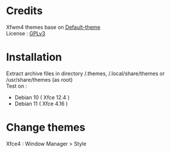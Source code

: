 # Credits
Xfwm4 themes base on [Default-theme](https://gitlab.xfce.org/Dridi/xfwm4/-/tree/master/themes/default) </br>
License : [GPLv3](https://choosealicense.com/licenses/gpl-3.0/)</br>

# Installation
Extract archive files in directory /.themes, /.local/share/themes or /usr/share/themes (as root)</br>
Test on : </br>
- Debian 10 ( Xfce 12.4 )</br>
- Debian 11 ( Xfce 4.16 )</br>

# Change themes
Xfce4 : Window Manager > Style </br>
